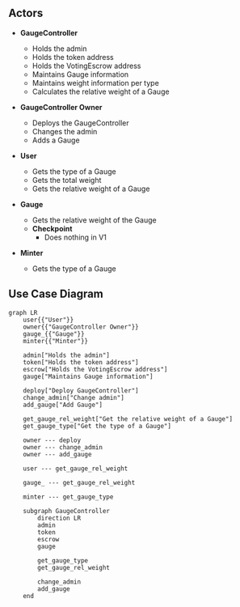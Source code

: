 ## Actors

- **GaugeController**

  - Holds the admin
  - Holds the token address
  - Holds the VotingEscrow address
  - Maintains Gauge information
  - Maintains weight information per type
  - Calculates the relative weight of a Gauge

- **GaugeController Owner**

  - Deploys the GaugeController
  - Changes the admin
  - Adds a Gauge

- **User**

  - Gets the type of a Gauge
  - Gets the total weight
  - Gets the relative weight of a Gauge

- **Gauge**

  - Gets the relative weight of the Gauge
  - **Checkpoint**
    - Does nothing in V1

- **Minter**
  - Gets the type of a Gauge

## Use Case Diagram

```mermaid
graph LR
    user{{"User"}}
    owner{{"GaugeController Owner"}}
    gauge_{{"Gauge"}}
    minter{{"Minter"}}

    admin["Holds the admin"]
    token["Holds the token address"]
    escrow["Holds the VotingEscrow address"]
    gauge["Maintains Gauge information"]

    deploy["Deploy GaugeController"]
    change_admin["Change admin"]
    add_gauge["Add Gauge"]

    get_gauge_rel_weight["Get the relative weight of a Gauge"]
    get_gauge_type["Get the type of a Gauge"]

    owner --- deploy
    owner --- change_admin
    owner --- add_gauge

    user --- get_gauge_rel_weight

    gauge_ --- get_gauge_rel_weight

    minter --- get_gauge_type

    subgraph GaugeController
        direction LR
        admin
        token
        escrow
        gauge

        get_gauge_type
        get_gauge_rel_weight

        change_admin
        add_gauge
    end
```
